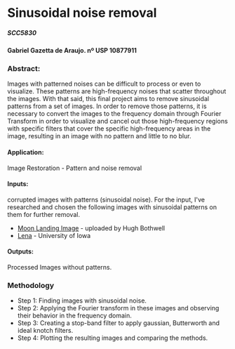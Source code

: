 # Sinusoidal noise removal
##### SCC5830

#### Gabriel Gazetta de Araujo.  nº USP 10877911

### Abstract:
Images with patterned noises can be difficult to process or even to visualize. These patterns are high-frequency noises that scatter throughout the images. With that said, this final project aims to remove sinusoidal patterns from a set of images. In order to remove those patterns, it is necessary to convert the images to the frequency domain through Fourier Transform in order to visualize and cancel out those high-frequency regions with specific filters that cover the specific high-frequency areas in the image, resulting in an image with no pattern and little to no blur.


#### Application: 
Image Restoration - Pattern and noise removal

#### Inputs: 
corrupted images with patterns (sinusoidal noise).
For the input, I've researched and chosen the following images with sinusoidal patterns on them for further removal.
* [Moon Landing Image](https://imgur.com/gallery/MHcHVmX) - uploaded by Hugh Bothwell
* [Lena](http://user.engineering.uiowa.edu/~dip/examples/images/lena_corrupt.png) - University of Iowa

#### Outputs: 
Processed Images without patterns.

### Methodology

* Step 1: Finding images with sinusoidal noise.
* Step 2: Applying the Fourier transform in these images and observing their behavior in the frequency domain.
* Step 3: Creating a stop-band filter to apply gaussian, Butterworth and ideal knotch filters.
* Step 4: Plotting the resulting images and comparing the methods.


